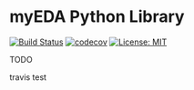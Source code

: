 # myEDA Python Library

[![Build Status](https://travis-ci.org/PhilippvK/python-myeda.svg?branch=master)](https://travis-ci.org/PhilippvK/python-myeda) [![codecov](https://codecov.io/gh/PhilippvK/python-myeda/branch/master/graph/badge.svg)](https://codecov.io/gh/PhilippvK/python-myeda) [![License: MIT](https://img.shields.io/badge/License-MIT-yellow.svg)](https://opensource.org/licenses/MIT)

TODO

travis test

